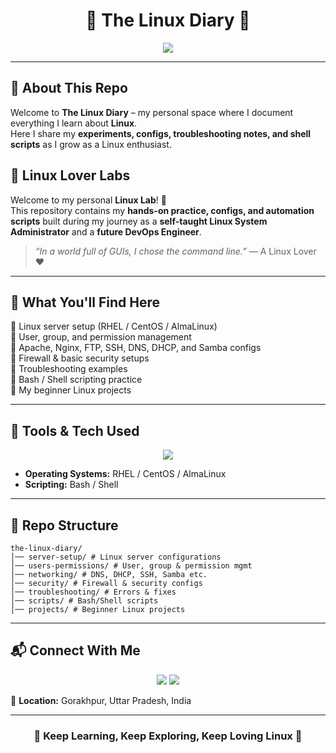 <h1 align="center">🐧 The Linux Diary 🐧</h1>

<p align="center">
  <img src="https://readme-typing-svg.herokuapp.com?size=25&color=36BCF7&center=true&vCenter=true&width=600&lines=A+Diary+of+my+Linux+Journey;Learning+Linux+Every+Day+🐧;Commands+%7C+Configs+%7C+Shell+Scripts" />
</p>

---

## 🐧 About This Repo
Welcome to **The Linux Diary** – my personal space where I document everything I learn about **Linux**.  
Here I share my **experiments, configs, troubleshooting notes, and shell scripts** as I grow as a Linux enthusiast.  

## 🐧 Linux Lover Labs
Welcome to my personal **Linux Lab**! 🚀  
This repository contains my **hands-on practice, configs, and automation scripts** built during my journey as a **self-taught Linux System Administrator** and a **future DevOps Engineer**.  

> *“In a world full of GUIs, I chose the command line.”* — A Linux Lover ❤️

---

## 🔧 What You'll Find Here  
🔹 Linux server setup (RHEL / CentOS / AlmaLinux)  
🔹 User, group, and permission management  
🔹 Apache, Nginx, FTP, SSH, DNS, DHCP, and Samba configs  
🔹 Firewall & basic security setups  
🔹 Troubleshooting examples  
🔹 Bash / Shell scripting practice  
🔹 My beginner Linux projects  

---

## 🚀 Tools & Tech Used  

<p align="center">
  <img src="https://skillicons.dev/icons?i=linux,bash" />
</p>

- **Operating Systems:** RHEL / CentOS / AlmaLinux  
- **Scripting:** Bash / Shell  

---

## 📂 Repo Structure  
```
the-linux-diary/
│── server-setup/ # Linux server configurations
│── users-permissions/ # User, group & permission mgmt
│── networking/ # DNS, DHCP, SSH, Samba etc.
│── security/ # Firewall & security configs
│── troubleshooting/ # Errors & fixes
│── scripts/ # Bash/Shell scripts
│── projects/ # Beginner Linux projects
```
---

## 📬 Connect With Me  

<p align="center">
  <a href="https://linkedin.com"><img src="https://img.shields.io/badge/LinkedIn-0077B5?style=for-the-badge&logo=linkedin&logoColor=white"></a>
  <a href="mailto:jyotiswaroop.niit1@gmail.com"><img src="https://img.shields.io/badge/Email-D14836?style=for-the-badge&logo=gmail&logoColor=white"></a>
</p>

📍 **Location:** Gorakhpur, Uttar Pradesh, India  

---

<h3 align="center">🐧 Keep Learning, Keep Exploring, Keep Loving Linux 🐧</h3>

